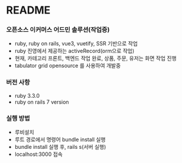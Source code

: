# README

### 오픈소스 이커머스 어드민 솔루션(작업중)
  * ruby, ruby on rails, vue3, vuetify, SSR 기반으로 작업
  * ruby 진영에서 제공하는 activeRecord(orm으로 작업)
  * 현재, 카테고리 프론트, 백엔드 작업 완료, 상품, 주문, 유저는 화면 작업 진행
  * tabulator grid opensource 를 사용하여 개발중

### 버전 사항
  * ruby 3.3.0
  * ruby on rails 7 version 

### 실행 방법
  * 루비설치
  * 루트 경로에서 명령어 bundle install 실행
  * bundle install 실행 후, rails s(서버 실행)
  * localhost:3000 접속

    
